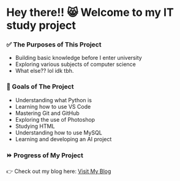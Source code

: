 # Hey there!! 😸 Welcome to my IT study project 

<h3>✅ The Purposes of This Project</h3>

<ul>
  <li> Building basic knowledge before I enter university </li> 
  <li> Exploring various subjects of computer science </li>
  <li> What else?? lol idk tbh. </li>
</ul>

<h3>💯 Goals of The Project</h3>

<ul>
  <li> Understanding what Python is </li> 
  <li> Learning how to use VS Code </li>
  <li> Mastering Git and GitHub </li>
  <li> Exploring the use of Photoshop </li>
  <li> Studying HTML </li>
  <li> Understanding how to use MySQL </li>
  <li> Learning and developing an AI project </li>
</ul>

<h3>⏩ Progress of My Project</h3>
<p>
  👉 Check out my blog here: 
  <a href="https://blog.naver.com/shoshang12" target="_blank" rel="noopener noreferrer">
    Visit My Blog
  </a>
</p>
